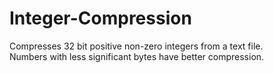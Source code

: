 # Integer-Compression
Compresses 32 bit positive non-zero integers from a text file.<BR>
Numbers with less significant bytes have better compression.
